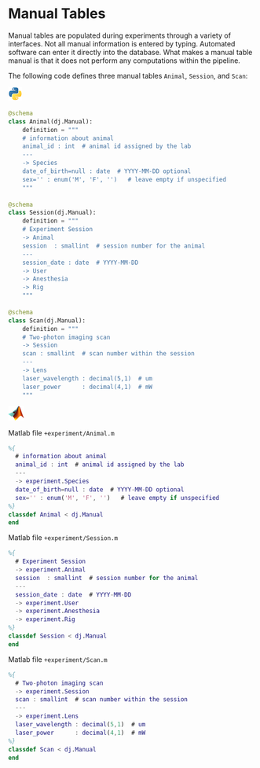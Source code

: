 # Manual Tables

Manual tables are populated during experiments through a variety of interfaces.  Not all manual information is entered by typing.  Automated software can enter it directly into the database.  What makes a manual table manual is that it does not perform any computations within the pipeline.

The following code defines three manual tables `Animal`, `Session`, and `Scan`:

![](../_static/img/python-tiny.png)

```python
@schema
class Animal(dj.Manual):
    definition = """
    # information about animal 
    animal_id : int  # animal id assigned by the lab
    ---
    -> Species
    date_of_birth=null : date  # YYYY-MM-DD optional
    sex='' : enum('M', 'F', '')   # leave empty if unspecified
    """

@schema
class Session(dj.Manual):
    definition = """
    # Experiment Session
    -> Animal
    session  : smallint  # session number for the animal
    --- 
    session_date : date  # YYYY-MM-DD
    -> User
    -> Anesthesia
    -> Rig
    """

@schema 
class Scan(dj.Manual):
    definition = """
    # Two-photon imaging scan
    -> Session 
    scan : smallint  # scan number within the session
    ---
    -> Lens
    laser_wavelength : decimal(5,1)  # um
    laser_power      : decimal(4,1)  # mW    
    """
```

![](../_static/img/matlab-tiny.png)

Matlab  file `+experiment/Animal.m`
```matlab
%{
  # information about animal 
  animal_id : int  # animal id assigned by the lab
  ---
  -> experiment.Species
  date_of_birth=null : date  # YYYY-MM-DD optional
  sex='' : enum('M', 'F', '')   # leave empty if unspecified
%}
classdef Animal < dj.Manual
end
```
Matlab  file `+experiment/Session.m`
```matlab
%{
  # Experiment Session
  -> experiment.Animal
  session  : smallint  # session number for the animal
  --- 
  session_date : date  # YYYY-MM-DD
  -> experiment.User
  -> experiment.Anesthesia
  -> experiment.Rig
%}
classdef Session < dj.Manual
end
```

Matlab file `+experiment/Scan.m`
```matlab
%{
  # Two-photon imaging scan
  -> experiment.Session 
  scan : smallint  # scan number within the session
  ---
  -> experiment.Lens
  laser_wavelength : decimal(5,1)  # um
  laser_power      : decimal(4,1)  # mW    
%}
classdef Scan < dj.Manual
end
```
